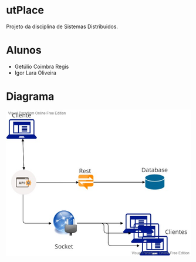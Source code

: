 # utPlace
Projeto da disciplina de Sistemas Distribuidos.

# Alunos
- Getúlio Coimbra Regis
- Igor Lara Oliveira


# Diagrama

<img src="util\utPlace.jpg"/>